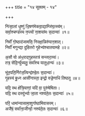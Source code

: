 +++
title = "१४ सूक्तम् - १४"

+++

निः॑सा॒लां धृ॒ष्णुं धि॒षण॑मेकवा॒द्याम्जि॑घ॒त्स्व॑म्।  
सर्वा॒श्चण्ड॑स्य न॒प्त्यो॑ ना॒शया॑मः स॒दान्वाः॑ ॥१॥

निर्वो॑ गो॒ष्ठाद॑जामसि॒ निरक्षा॒न्निरु॑पान॒शात्।  
निर्वो॑ मगुन्द्या दुहितरो गृ॒हेभ्य॑श्चातयामहे ॥२॥

अ॒सौ यो अ॑ध॒राद्गृ॒हस्तत्र॑ सन्त्वरा॒य्यः॑।  
तत्र॒ सेदि॒र्न्यु॑च्यतु॒ सर्वा॑श्च यातुधा॒न्यः॑ ॥३॥

भू॑त॒पति॒र्निर॑ज॒त्विन्द्र॑श्चे॒तः स॒दान्वाः॑।  
गृ॒हस्य॑ बु॒ध्न आसी॑नास्ता॒ इन्द्रो॒ वज्रे॒णाधि॑ तिष्ठतु ॥४॥

यदि॒ स्थ क्षे॑त्रि॒याणां॒ यदि॑ वा॒ पुरु॑षेषिताः।  
यदि॒ स्थ दस्यु॑भ्यो जा॒ता नश्य॑ते॒तः स॒दान्वाः॑ ॥५॥

परि॒ धामा॑न्यासामा॒शुर्गाष्ठा॑मिवासरम्।  
अजै॑षं॒ सर्वा॑ना॒जीन्वो॒ नश्य॑ते॒तः स॒दान्वाः॑ ॥६॥
